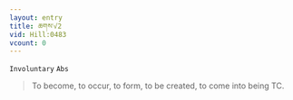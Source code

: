 ```yaml
---
layout: entry
title: ཆགས་√2
vid: Hill:0483
vcount: 0
---
```

`Involuntary` `Abs`
> To become, to occur, to form, to be created, to come into being TC\.

